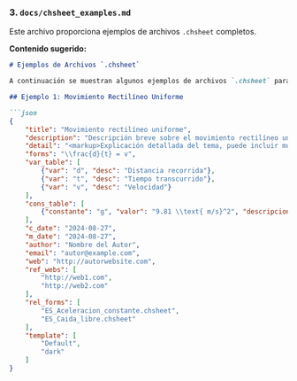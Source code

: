 
### 3. `docs/chsheet_examples.md`

Este archivo proporciona ejemplos de archivos `.chsheet` completos.

**Contenido sugerido:**

```markdown
# Ejemplos de Archivos `.chsheet`

A continuación se muestran algunos ejemplos de archivos `.chsheet` para que puedas ver cómo se estructuran en la práctica.

## Ejemplo 1: Movimiento Rectilíneo Uniforme

```json
{
    "title": "Movimiento rectilíneo uniforme",
    "description": "Descripción breve sobre el movimiento rectilíneo uniforme.",
    "detail": "<markup>Explicación detallada del tema, puede incluir múltiples párrafos, listas, etc.</markup>",
    "forms": "\\frac{d}{t} = v",
    "var_table": [
        {"var": "d", "desc": "Distancia recorrida"},
        {"var": "t", "desc": "Tiempo transcurrido"},
        {"var": "v", "desc": "Velocidad"}
    ],
    "cons_table": [
        {"constante": "g", "valor": "9.81 \\text{ m/s}^2", "descripcion": "Aceleración de la gravedad"}
    ],
    "c_date": "2024-08-27",
    "m_date": "2024-08-27",
    "author": "Nombre del Autor",
    "email": "autor@example.com",
    "web": "http://autorwebsite.com",
    "ref_webs": [
        "http://web1.com", 
        "http://web2.com"
    ],
    "rel_forms": [
        "ES_Aceleracion_constante.chsheet", 
        "ES_Caida_libre.chsheet"
    ],
    "template": [
        "Default", 
        "dark"
    ]
}
